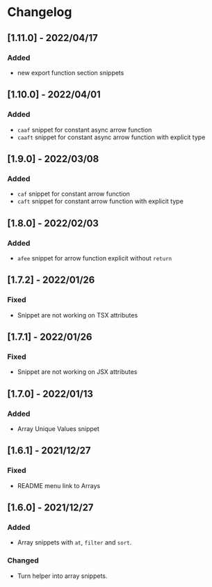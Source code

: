 # Changelog

<!-- http://keepachangelog.com/en/1.0.0/
Added       for new features.
Changed     for changes in existing functionality.
Deprecated  for once-stable features removed in upcoming releases.
Removed     for deprecated features removed in this release.
Fixed       for any bug fixes.
Security    to invite users to upgrade in case of vulnerabilities.
-->

## [1.11.0] - 2022/04/17

### Added

- new export function section snippets

## [1.10.0] - 2022/04/01

### Added

- `caaf` snippet for constant async arrow function
- `caaft` snippet for constant async arrow function with explicit type

## [1.9.0] - 2022/03/08

### Added

- `caf` snippet for constant arrow function
- `caft` snippet for constant arrow function with explicit type

## [1.8.0] - 2022/02/03

### Added

- `afee` snippet for arrow function explicit without `return`

## [1.7.2] - 2022/01/26

### Fixed

- Snippet are not working on TSX attributes

## [1.7.1] - 2022/01/26

### Fixed

- Snippet are not working on JSX attributes

## [1.7.0] - 2022/01/13

### Added

- Array Unique Values snippet

## [1.6.1] - 2021/12/27

### Fixed

- README menu link to Arrays

## [1.6.0] - 2021/12/27

### Added

- Array snippets with `at`, `filter` and `sort`.

### Changed

- Turn helper into array snippets.
